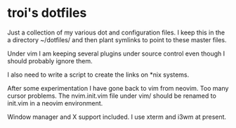 # troi's dotfiles

Just a collection of my various dot and configuration
files. I keep this in the a directory ~/dotfiles/ and
then plant symlinks to point to these master files.

Under vim I am keeping several plugins under source
control even though I should probably ignore them.

I also need to write a script to create the links
on \*nix systems.

After some experimentation I have gone back to vim from
neovim. Too many cursor problems. The nvim.init.vim file
under vim/ should be renamed to init.vim in a neovim
environment.

Window manager and X support included. I use xterm and
i3wm at present.
